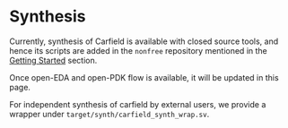 # Synthesis

Currently, synthesis of Carfield is available with closed source tools, and hence its scripts are
added in the `nonfree` repository mentioned in the [Getting Started](../gs.md) section.

Once open-EDA and open-PDK flow is available, it will be updated in this page.

For independent synthesis of carfield by external users, we provide a wrapper under
`target/synth/carfield_synth_wrap.sv`.
